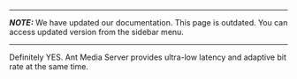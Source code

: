 ***
**_NOTE:_** We have updated our documentation. This page is outdated. You can access updated version from the sidebar menu.
***
Definitely YES.
Ant Media Server provides ultra-low latency and adaptive bit rate at the same time.